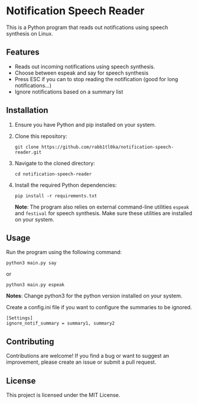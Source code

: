 # Notification Speech Reader

This is a Python program that reads out notifications using speech synthesis on Linux.

## Features

- Reads out incoming notifications using speech synthesis.
- Choose between espeak and say for speech synthesis
- Press ESC if you can to stop reading the notification (good for long notifications...)
- Ignore notifications based on a summary list


## Installation

1. Ensure you have Python and pip installed on your system.

2. Clone this repository:

   ```
   git clone https://github.com/rabb1tl0ka/notification-speech-reader.git
   ```

3. Navigate to the cloned directory:

   ```
   cd notification-speech-reader
   ```

4. Install the required Python dependencies:

   ```
   pip install -r requirements.txt
   ```

   **Note**: The program also relies on external command-line utilities `espeak` and `festival` for speech synthesis. Make sure these utilities are installed on your system.

## Usage

Run the program using the following command:

```
python3 main.py say
```

or

```
python3 main.py espeak
```

**Notes**: Change python3 for the python version installed on your system.
    
Create a config.ini file if you want to configure the summaries to be ignored.

```
[Settings]
ignore_notif_summary = summary1, summary2
```

## Contributing

Contributions are welcome! If you find a bug or want to suggest an improvement, please create an issue or submit a pull request.

## License

This project is licensed under the MIT License.